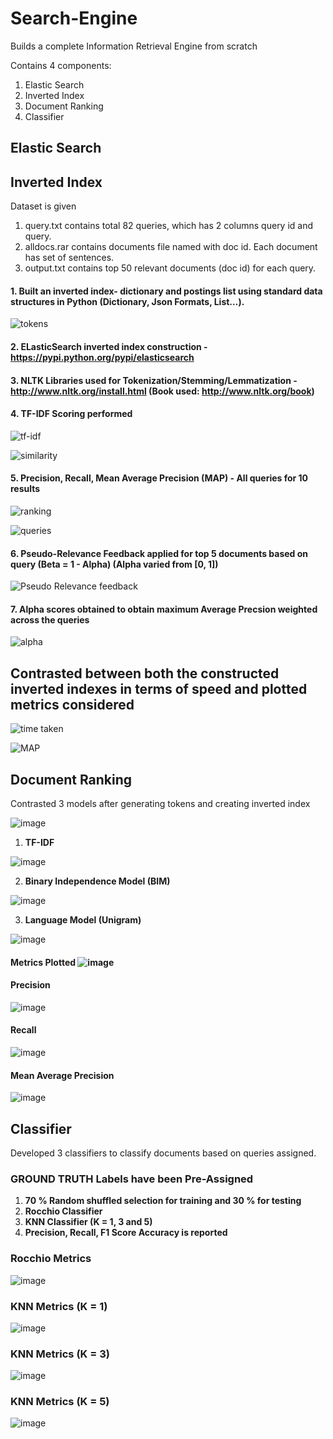 # Search-Engine
Builds a complete Information Retrieval Engine from scratch

Contains 4 components:

1. Elastic Search
2. Inverted Index
3. Document Ranking
4. Classifier

## Elastic Search

## Inverted Index

Dataset is given

1. query.txt contains total 82 queries, which has 2 columns query id and query.
2. alldocs.rar contains documents file named with doc id. Each document has set of sentences.
3. output.txt contains top 50 relevant documents (doc id) for each query.

#### 1. Built an inverted index- dictionary and postings list using standard data structures in Python (Dictionary, Json Formats, List…).

![tokens](https://user-images.githubusercontent.com/63910248/168473897-f0a6f24a-edd9-4e29-9c55-d5a1ee98a4e3.PNG)

#### 2. ELasticSearch inverted index construction - https://pypi.python.org/pypi/elasticsearch
#### 3. NLTK Libraries used for Tokenization/Stemming/Lemmatization - http://www.nltk.org/install.html (Book used: http://www.nltk.org/book)
#### 4. TF-IDF Scoring performed

![tf-idf](https://user-images.githubusercontent.com/63910248/168473932-5e99dbd2-1c6b-41ce-83ab-2e458f41f2d0.PNG)

![similarity](https://user-images.githubusercontent.com/63910248/168473999-654a9432-3efd-4a7a-bf70-eca866fb9e30.PNG)

#### 5. Precision, Recall, Mean Average Precision (MAP) - All queries for 10 results

![ranking](https://user-images.githubusercontent.com/63910248/168473975-52284076-bc4a-4177-99dc-33bdd14057b6.PNG)

![queries](https://user-images.githubusercontent.com/63910248/168473979-4fc9e03f-cddf-42ab-a460-be2c7e02d783.PNG)

#### 6. Pseudo-Relevance Feedback applied for top 5 documents based on query (Beta = 1 - Alpha) (Alpha varied from [0, 1])

![Pseudo Relevance feedback](https://user-images.githubusercontent.com/63910248/168473941-3db7316c-3ccb-4223-995b-a1439c35e6ab.PNG)

#### 7. Alpha scores obtained to obtain maximum Average Precsion weighted across the queries

![alpha](https://user-images.githubusercontent.com/63910248/168473945-a7eb2312-f644-457a-81ef-cee7d9b29a8a.PNG)

## Contrasted between both the constructed inverted indexes in terms of speed and plotted metrics considered

![time taken](https://user-images.githubusercontent.com/63910248/168473959-f047fd08-0e9d-41fa-af30-cdb75ef6268a.PNG)

![MAP](https://user-images.githubusercontent.com/63910248/168473961-9d567955-f9db-4f8d-b211-da34404b54cb.PNG)

## Document Ranking

Contrasted 3 models after generating tokens and creating inverted index

![image](https://user-images.githubusercontent.com/63910248/168475380-51375a5b-40a5-4ed6-89d4-f769aad685db.png)

1. **TF-IDF**

![image](https://user-images.githubusercontent.com/63910248/168475302-50aea55b-55d9-403d-9618-915a1ef1e398.png)

2. **Binary Independence Model (BIM)**

![image](https://user-images.githubusercontent.com/63910248/168475262-cf2886b7-5d5c-4b4a-b42c-77f4681ad41a.png)

3. **Language Model (Unigram)**

![image](https://user-images.githubusercontent.com/63910248/168475238-bc87adbb-6f19-40c7-83eb-e0196d16fd96.png)

#### Metrics Plotted ![image](https://user-images.githubusercontent.com/63910248/168475416-e1817a65-1fd0-40b0-aa9c-0906ff8add07.png)


#### Precision

![image](https://user-images.githubusercontent.com/63910248/168475143-2377c607-7e5b-42fc-b9a9-c368eeaee533.png)

#### Recall

![image](https://user-images.githubusercontent.com/63910248/168475173-a56866bc-2745-4b08-a81b-c64041cbe029.png)

#### Mean Average Precision

![image](https://user-images.githubusercontent.com/63910248/168475219-d90e0ee7-1e2c-4909-8196-e05ba741f24e.png)

## Classifier

Developed 3 classifiers to classify documents based on queries assigned.

### GROUND TRUTH Labels have been Pre-Assigned 

 1. **70 % Random shuffled selection for training and 30 % for testing**
 2. **Rocchio Classifier**
 3. **KNN Classifier (K = 1, 3 and 5)**
 4. **Precision, Recall, F1 Score Accuracy is reported**
 
 ### Rocchio Metrics

 ![image](https://user-images.githubusercontent.com/63910248/168483909-29d11ce3-0641-4d10-a818-03beff5d5d10.png)

 ### KNN Metrics (K = 1)
 
 ![image](https://user-images.githubusercontent.com/63910248/168483993-199f8b19-0ea6-4086-af2b-298bd2536b11.png)

 ### KNN Metrics (K = 3)
 
 ![image](https://user-images.githubusercontent.com/63910248/168484006-ea8dd036-49b0-4516-a530-a6b44a3a2e72.png)
 
  ### KNN Metrics (K = 5)
 
 ![image](https://user-images.githubusercontent.com/63910248/168484011-86b8bee5-2373-4b9f-b75b-0823e6ea4696.png)


